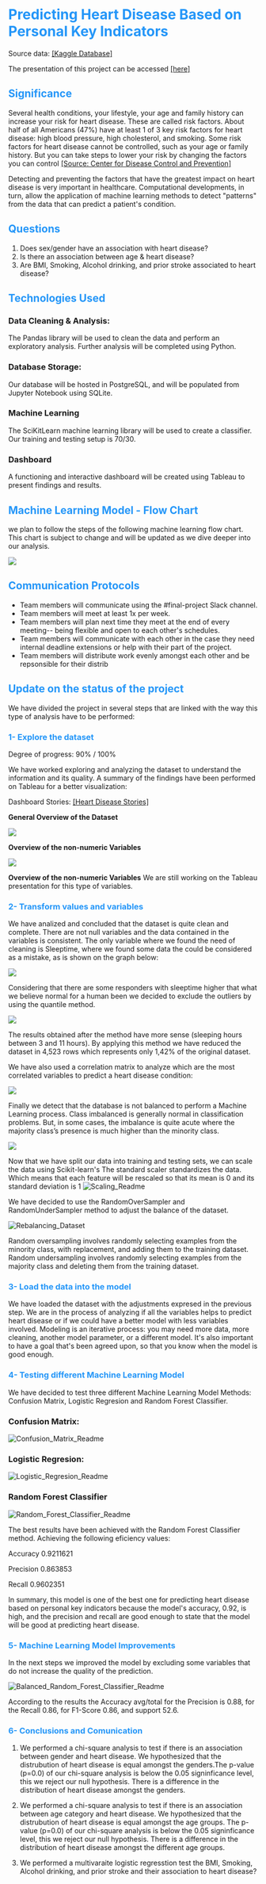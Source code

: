 # **<span style='color:#0386f7de'>Predicting Heart Disease Based on Personal Key Indicators </b>**

Source data: [[Kaggle Database]](https://www.kaggle.com/datasets/kamilpytlak/personal-key-indicators-of-heart-disease)

The presentation of this project can be accessed [[here]](https://github.com/ivn-m/predicting_heartdisease/blob/782d0eba60767ab90d0c36e300bbc5a88ab50d20/Green%20Team%20%20-%20Predicting%20Heart%20Disease%20EDIT.pdf)

## **<span style='color:#0386f7de'>Significance </b>**

Several health conditions, your lifestyle, your age and family history can increase your risk for heart disease. These are called risk factors. About half of all Americans (47%) have at least 1 of 3 key risk factors for heart disease: high blood pressure, high cholesterol, and smoking. Some risk factors for heart disease cannot be controlled, such as your age or family history. But you can take steps to lower your risk by changing the factors you can control [[Source: Center for Disease Control and Prevention]](https://www.cdc.gov/heartdisease/risk_factors.htm)

Detecting and preventing the factors that have the greatest impact on heart disease is very important in healthcare. Computational developments, in turn, allow the application of machine learning methods to detect "patterns" from the data that can predict a patient's condition.

## **<span style='color:#0386f7de'>Questions </b>**
1. Does sex/gender have an association with heart disease?
2. Is there an association between age & heart disease?
3. Are BMI, Smoking, Alcohol drinking, and prior stroke associated to heart disease?

## **<span style='color:#0386f7de'>Technologies Used </b>**

### Data Cleaning & Analysis:
The Pandas library will be used to clean the data and perform an exploratory analysis. Further analysis will be completed using Python.

### Database Storage:
Our database will be hosted in PostgreSQL, and will be populated from Jupyter Notebook using SQLite.

### Machine Learning
The SciKitLearn machine learning library will be used to create a classifier. Our training and testing setup is 70/30. 

### Dashboard
A functioning and interactive dashboard will be created using Tableau to present findings and results.

## **<span style='color:#0386f7de'>Machine Learning Model - Flow Chart</b>**

we plan to follow the steps of the following machine learning flow chart. This chart is subject to change and will be updated as we dive deeper into our analysis.

<p align = "left">
<img src ="https://github.com/ivn-m/predicting_heartdisease/blob/d0e7d3ab8caac968acfb7920db42646918455b62/Predicting%20Heart%20Disease.png?raw=true"/>

## **<span style='color:#0386f7de'>Communication Protocols </b>**
- Team members will communicate using the #final-project Slack channel.
- Team members will meet at least 1x per week.
- Team members will plan next time they meet at the end of every meeting-- being flexible and open to each other's schedules.
- Team members will communicate with each other in the case they need internal deadline extensions or help with their part of the project.
- Team members will distribute work evenly amongst each other and be repsonsible for their distrib


## **<span style='color:#0386f7de'>Update on the status of the project </b>**

We have divided the project in several steps that are linked with the way this type of analysis have to be performed:

### **<span style='color:#0386f7de'>1- Explore the dataset </b>**
Degree of progress: 90% / 100%

We have worked exploring and analyzing the dataset to understand the information and its quality. A summary of the findings have been performed on Tableau for a better visualization:

Dashboard Stories: [[Heart Disease Stories]](https://public.tableau.com/app/profile/gustavo.alberto.diaz/viz/ETL-HeartDiseasePrediction-StoryBoard/DashboardDraft?publish=yes)

**General Overview of the Dataset**
<p align = "left">
<img src ="https://github.com/ivn-m/predicting_heartdisease/blob/802f8dc42b1cd149315bbe1cb16ceb5260cf39f8/Resources/Images/Dashboard%20Draft.png?raw=true"/>

**Overview of the non-numeric Variables**
<p align = "left">
<img src ="https://github.com/ivn-m/predicting_heartdisease/blob/ececdcb5940407445529fc983f4a0533087fb535/Resources/Images/Non-Numeric%20Variables.png?raw=true"/>

**Overview of the non-numeric Variables**
We are still working on the Tableau presentation for this type of variables.

### **<span style='color:#0386f7de'>2- Transform values and variables</b>**

We have analized and concluded that the dataset is quite clean and complete. There are not null variables and the data contained in the variables is consistent. The only variable where we found the need of cleaning is Sleeptime, where we found some data the could be considered as a mistake, as is shown on the graph below:

<p align = "left">
<img src ="https://github.com/ivn-m/predicting_heartdisease/blob/802f8dc42b1cd149315bbe1cb16ceb5260cf39f8/Resources/Images/Sleeptime_whole.png?raw=true"/>

Considering that there are some responders with sleeptime higher that what we believe normal for a human been we decided to exclude the outliers by using the quantile method.

<p align = "left">
<img src ="https://github.com/ivn-m/predicting_heartdisease/blob/802f8dc42b1cd149315bbe1cb16ceb5260cf39f8/Resources/Images/Sleeptime_Clean.png?raw=true"/>

The results obtained after the method have more sense (sleeping hours between 3 and 11 hours). By applying this method we have reduced the dataset in 4,523 rows which represents only 1,42% of the original dataset.

We have also used a correlation matrix to analyze which are the most correlated variables to predict a heart disease condition:

<p align = "left">
<img src ="https://github.com/ivn-m/predicting_heartdisease/blob/283864e73938e0bb03d108dcc99a4d11afc7658c/Resources/Images/Heat_Map.png?raw=true"/>

Finally we detect that the database is not balanced to perform a Machine Learning process. Class imbalanced is generally normal in classification problems. But, in some cases, the imbalance is quite acute where the majority class’s presence is much higher than the minority class. 

<p align = "left">
<img src =https://github.com/ivn-m/predicting_heartdisease/blob/283864e73938e0bb03d108dcc99a4d11afc7658c/Resources/Images/Confirming_Imbalance.png?raw=true"/>

Now that we have split our data into training and testing sets, we can scale the data using Scikit-learn's
The standard scaler standardizes the data. Which means that each feature will be rescaled so that its mean is 0 and its standard deviation is 1
![Scaling_Readme](https://user-images.githubusercontent.com/93852380/164817088-63b3ea66-7466-4ce1-a81b-3ee941115359.png)



We have decided to use the RandomOverSampler and RandomUnderSampler method to adjust the balance of the dataset. 

![Rebalancing_Dataset](https://user-images.githubusercontent.com/93852380/164569968-33e8eb7e-8574-4b64-a61b-04f4831cf61f.png)

Random oversampling involves randomly selecting examples from the minority class, with replacement, and adding them to the training dataset. Random undersampling involves randomly selecting examples from the majority class and deleting them from the training dataset.

### **<span style='color:#0386f7de'>3- Load the data into the model</b>**

We have loaded the dataset with the adjustments expresed in the previous step. We are in the process of analyzing if all the variables helps to predict heart disease or if we could have a better model with less variables involved. Modeling is an iterative process: you may need more data, more cleaning, another model parameter, or a different model. It's also important to have a goal that's been agreed upon, so that you know when the model is good enough.

### **<span style='color:#0386f7de'>4- Testing different Machine Learning Model</b>**

We have decided to test three different Machine Learning Model Methods: Confusion Matrix, Logistic Regresion and Random Forest Classifier. 

### Confusion Matrix:
![Confusion_Matrix_Readme](https://user-images.githubusercontent.com/93852380/164588917-60ede782-8c18-49f8-b33f-7c53022a6ac2.png)

### Logistic Regresion:
![Logistic_Regresion_Readme](https://user-images.githubusercontent.com/93852380/164588971-cb8f6dae-be09-4f7d-9680-5128ed6d56b3.png)

### Random Forest Classifier
![Random_Forest_Classifier_Readme](https://user-images.githubusercontent.com/93852380/164589055-0282f996-0386-447d-a728-5566bb9d876e.png)


The best results have been achieved with the Random Forest Classifier method. Achieving the following eficiency values:

Accuracy 0.9211621

Precision 0.863853

Recall 0.9602351

In summary, this model is one of the best one for predicting heart disease based on personal key indicators because the model's accuracy, 0.92, is high, and the precision and recall are good enough to state that the model will be good at  predicting heart disease.

### **<span style='color:#0386f7de'>5- Machine Learning Model Improvements</b>**


In the next steps we  improved the model by excluding some variables that do not increase the quality of the prediction. 

![Balanced_Random_Forest_Classifier_Readme](https://user-images.githubusercontent.com/93852380/164867591-b1d66150-2784-4cbf-bf8b-f2d1c1717e5c.png)

According to the results the Accuracy avg/total for the Precision is 0.88, for the Recall 0.86, for F1-Score 0.86, and support 52.6. 

### **<span style='color:#0386f7de'>6- Conclusions and Comunication </b>**

1. We performed a chi-square analysis to test if there is an association between gender and heart disease. We hypothesized that the distrubution of heart disease is equal amongst the genders.The p-value (p=0.0) of our chi-square analysis is below the 0.05 signinficance level, this we reject our null hypothesis. There is a difference in the distribution of heart disease amongst the genders.

2. We performed a chi-square analysis to test if there is an association between age category and heart disease. We hypothesized that the distrubution of heart disease is equal amongst the age groups. The p-value (p=0.0) of our chi-square analysis is below the 0.05 signinficance level, this we reject our null hypothesis. There is a difference in the distribution of heart disease amongst the different age groups.

3. We performed a multivaraite logistic regresstion test the  BMI, Smoking, Alcohol drinking, and prior stroke and their association to heart disease?



